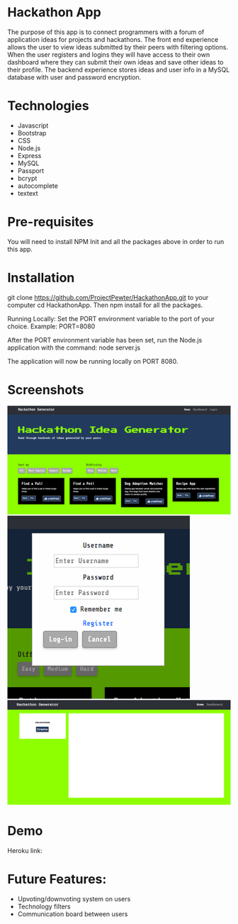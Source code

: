 # Hackathon App
The purpose of this app is to connect programmers with a forum of application ideas for projects and hackathons. The front end experience allows the user to view ideas submitted by their peers with filtering options. When the user registers and logins they will have access to their own dashboard where they can submit their own ideas and save other ideas to their profile. The backend experience stores ideas and user info in a MySQL database with user and password encryption. 

# Technologies
* Javascript
* Bootstrap
* CSS
* Node.js
* Express
* MySQL
* Passport
* bcrypt
* autocomplete
* textext

# Pre-requisites
You will need to install NPM Init and all the packages above in order to run this app.

# Installation

git clone https://github.com/ProjectPewter/HackathonApp.git to your computer cd HackathonApp. Then npm install for all the packages.

Running Locally: Set the PORT environment variable to the port of your choice. Example: PORT=8080

After the PORT environment variable has been set, run the Node.js application with the command: node server.js

The application will now be running locally on PORT 8080.

# Screenshots
![Homepage](/public/assets/img/homepage.png)
![Login](/public/assets/img/login.png)
![Dashboard](/public/assets/img/dashboard.png)

# Demo
Heroku link: 

# Future Features:
* Upvoting/downvoting system on users
* Technology filters
* Communication board between users

